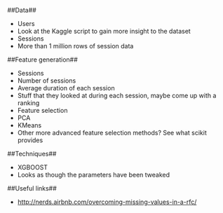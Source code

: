 ##Data##
- Users
 - Look at the Kaggle script to gain more insight to the dataset
- Sessions
 - More than 1 million rows of session data 

##Feature generation##
 - Sessions
  - Number of sessions
  - Average duration of each session
  - Stuff that they looked at during each session, maybe come up with a ranking
 - Feature selection
  - PCA
  - KMeans
  - Other more advanced feature selection methods? See what scikit provides

##Techniques##
- XGBOOST
 - Looks as though the parameters have been tweaked

##Useful links##
- http://nerds.airbnb.com/overcoming-missing-values-in-a-rfc/

